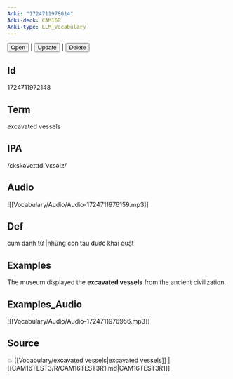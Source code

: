 ```yaml
---
Anki: "1724711978014"
Anki-deck: CAM16R
Anki-type: LLM_Vocabulary
---
```

<button class="anki-btn-open">Open</button> | <button class="anki-btn-update">Update</button> | <button class="anki-btn-delete">Delete</button>

## Id
1724711972148
## Term
excavated vessels
## IPA
 /ɛkskəveɪtɪd ˈvɛsəlz/
## Audio
 ![[Vocabulary/Audio/Audio-1724711976159.mp3]]

## Def
 cụm danh từ |những con tàu được khai quật 
## Examples
The museum displayed the **excavated vessels** from the ancient civilization.

## Examples_Audio
![[Vocabulary/Audio/Audio-1724711976956.mp3]]
## Source
💥 [[Vocabulary/excavated vessels|excavated vessels]] |  [[CAM16TEST3/R/CAM16TEST3R1.md|CAM16TEST3R1]]